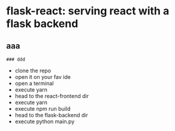 # flask-react: serving react with a flask backend
  ## aaa
    ### ddd
* clone the repo
* open it on your fav ide
* open a terminal
* execute yarn
* head to the react-frontend dir
* execute yarn
* execute npm run build
* head to the flask-backend dir
* execute python main.py
